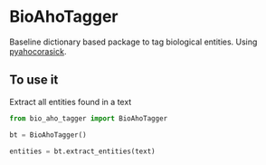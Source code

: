 # BioAhoTagger

Baseline dictionary based package to tag biological entities. Using [pyahocorasick](https://github.com/WojciechMula/pyahocorasick).

## To use it

Extract all entities found in a text

```python
from bio_aho_tagger import BioAhoTagger

bt = BioAhoTagger()

entities = bt.extract_entities(text)
```
